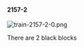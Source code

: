 #### 2157-2
![train-2157-2-0.png](https://github.com/lil-lab/nlvr/raw/master/nlvr/train/images/16/train-2157-2-0.png "train-2157-2-0.png")

There are 2 black blocks
